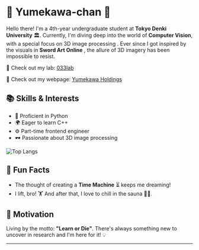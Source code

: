 # 🌸 Yumekawa-chan 🌸

Hello there! I'm a 4th-year undergraduate student at **Tokyo Denki University** 🏛️. Currently, I'm diving deep into the world of **Computer Vision**, with a special focus on 3D image processing . Ever since I got inspired by the visuals in **Sword Art Online** , the allure of 3D imagery has been impossible to resist.

🦄 Check out my lab: [033lab](https://033lab.org)

🍼 Check out my webpage: [Yumekawa Holdings](https://yumekawa-holdings.com)

## 📚 Skills & Interests
- 🐍 Proficient in Python 
- 🌍 Eager to learn C++
- ⚙️ Part-time frontend engineer
- 🕶️ Passionate about 3D image processing
  
  
![Top Langs](https://github-readme-stats.vercel.app/api/top-langs/?username=Yumekawa-chan&layout=compact&theme=radical)

## 🎈 Fun Facts 
- The thought of creating a **Time Machine** ⏳ keeps me dreaming!
- I lift, bro! 🏋️ And after that, I love to chill in the sauna 🧖‍♂️.

## 💪 Motivation
Living by the motto: **"Learn or Die"**. There's always something new to uncover in research and I'm here for it! 💡

---



